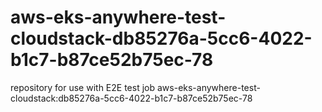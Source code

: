 # aws-eks-anywhere-test-cloudstack-db85276a-5cc6-4022-b1c7-b87ce52b75ec-78
repository for use with E2E test job aws-eks-anywhere-test-cloudstack:db85276a-5cc6-4022-b1c7-b87ce52b75ec-78
